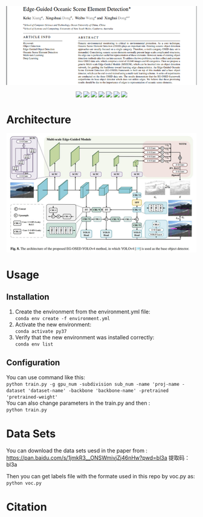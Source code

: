 <p align="center"> <a href="" ><img src="imgs/abstract.png"></a></p>
<p align="center"> 
<a href="" ><img src="https://img.shields.io/badge/HOME-KBS-blue.svg"></a>
<a href="" ><img src="https://img.shields.io/badge/HOME-Paper-important.svg"></a>
<a href="" ><img src="https://img.shields.io/badge/PDF-Paper-blueviolet.svg"></a>
<a href="" ><img src="https://img.shields.io/badge/-Poster-ff69b7.svg"></a>
<a href="" ><img src="https://img.shields.io/badge/-Video-brightgreen.svg"></a>
<a href="" ><img src="https://img.shields.io/badge/-Supplementary-green.svg"></a>
<a href="" ><img src="https://img.shields.io/badge/-WeightsFiles-blue.svg"></a>
</p>

# Architecture

![archioverall](imgs/EG-OSED-YOLOv4.JPG)

# Usage
## Installation
1. Create the environment from the environment.yml file:  
   ```conda env create -f environment.yml```    
2. Activate the new environment:  
   `conda activate py37`  
3. Verify that the new environment was installed correctly:  
    `conda env list`

## Configuration
You can use command like this:  
`python train.py -g gpu_num -subdivision sub_num -name 'proj-name -dataset 'dataset-name' -backbone 'backbone-name' -pretrained 'pretrained-weight' `  
You can also change parameters in the train.py and then :  
`python train.py`  
  
# Data Sets
You can download the data sets uesd in the paper from : https://pan.baidu.com/s/1jmkR3__ONSWmivjZj46nHw?pwd=bl3a 提取码：bl3a    

Then you can get labels file with the formate used in this repo by voc.py as:  
`python voc.py`  


# Citation
